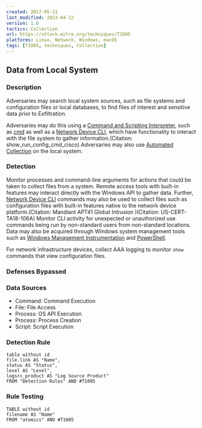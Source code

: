 ```yaml
---
created: 2017-05-31
last_modified: 2023-04-12
version: 1.6
tactics: Collection
url: https://attack.mitre.org/techniques/T1005
platforms: Linux, Network, Windows, macOS
tags: [T1005, techniques, Collection]
---
```


## Data from Local System

### Description

Adversaries may search local system sources, such as file systems and configuration files or local databases, to find files of interest and sensitive data prior to Exfiltration.

Adversaries may do this using a [Command and Scripting Interpreter](https://attack.mitre.org/techniques/T1059), such as [cmd](https://attack.mitre.org/software/S0106) as well as a [Network Device CLI](https://attack.mitre.org/techniques/T1059/008), which have functionality to interact with the file system to gather information.(Citation: show_run_config_cmd_cisco) Adversaries may also use [Automated Collection](https://attack.mitre.org/techniques/T1119) on the local system.


### Detection

Monitor processes and command-line arguments for actions that could be taken to collect files from a system. Remote access tools with built-in features may interact directly with the Windows API to gather data. Further, [Network Device CLI](https://attack.mitre.org/techniques/T1059/008) commands may also be used to collect files such as configuration files with built-in features native to the network device platform.(Citation: Mandiant APT41 Global Intrusion )(Citation: US-CERT-TA18-106A) Monitor CLI activity for unexpected or unauthorized use commands being run by non-standard users from non-standard locations. Data may also be acquired through Windows system management tools such as [Windows Management Instrumentation](https://attack.mitre.org/techniques/T1047) and [PowerShell](https://attack.mitre.org/techniques/T1059/001).

For network infrastructure devices, collect AAA logging to monitor `show` commands that view configuration files. 

### Defenses Bypassed



### Data Sources

  - Command: Command Execution
  -  File: File Access
  -  Process: OS API Execution
  -  Process: Process Creation
  -  Script: Script Execution
### Detection Rule

```dataview
table without id
file.link AS "Name",
status AS "Status",
level AS "Level",
logsrc_product AS "Log Source Product"
FROM "Detection Rules" AND #T1005
```

### Rule Testing

```dataview
TABLE without id
filename AS "Name"
FROM "atomics" AND #T1005
```
